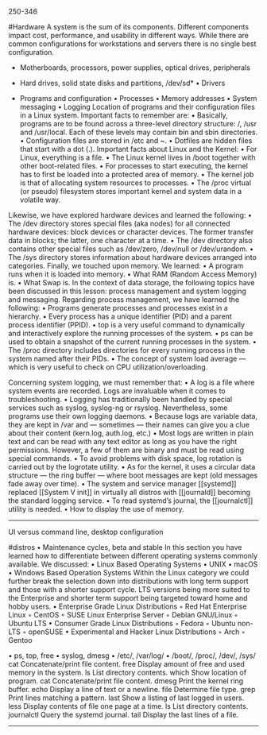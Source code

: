 
250-346

#Hardware
A system is the sum of its components. Different components impact cost, performance, and usability in different ways. While there are common configurations for workstations and servers there is no single best configuration.
- Motherboards, processors, power supplies, optical drives, peripherals
-  Hard drives, solid state disks and partitions, /dev/sd*
• Drivers

- Programs and configuration
	• Processes
	• Memory addresses
	• System messaging
	• Logging
Location of programs and their configuration files in a Linux system. Important facts to remember are:
	• Basically, programs are to be found across a three-level directory structure: /, /usr and /usr/local. Each of these levels may contain bin and sbin directories.
	• Configuration files are stored in /etc and ~.
	• Dotfiles are hidden files that start with a dot (.).
Important facts about Linux and the Kernel:
	• For Linux, everything is a file.
	• The Linux kernel lives in /boot together with other boot-related files.
	• For processes to start executing, the kernel has to first be loaded into a protected area of memory.
	• The kernel job is that of allocating system resources to processes.
	• The /proc virtual (or pseudo) filesystem stores important kernel and system data in a volatile way.

Likewise, we have explored hardware devices and learned the following:
	• The /dev directory stores special files (aka nodes) for all connected hardware devices: block
	devices or character devices. The former transfer data in blocks; the latter, one character at a
	time.
	• The /dev directory also contains other special files such as /dev/zero, /dev/null or
	/dev/urandom.
	• The /sys directory stores information about hardware devices arranged into categories.
	Finally, we touched upon memory. We learned:
	• A program runs when it is loaded into memory.
	• What RAM (Random Access Memory) is.
	• What Swap is.
In the context of data storage, the following topics have been discussed in this lesson: process
management and system logging and messaging.
Regarding process management, we have learned the following:
• Programs generate processes and processes exist in a hierarchy.
• Every process has a unique identifier (PID) and a parent process identifier (PPID).
• top is a very useful command to dynamically and interactively explore the running processes of the system.
• ps can be used to obtain a snapshot of the current running processes in the system.
• The /proc directory includes directories for every running process in the system named after their PIDs.
• The concept of system load average — which is very useful to check on CPU
utilization/overloading.


Concerning system logging, we must remember that:
	• A log is a file where system events are recorded. Logs are invaluable when it comes to troubleshooting.
	• Logging has traditionally been handled by special services such as syslog, syslog-ng or rsyslog.
	Nevertheless, some programs use their own logging daemons.
	• Because logs are variable data, they are kept in /var and — sometimes — their names can give you a clue about their content (kern.log, auth.log, etc.)
	• Most logs are written in plain text and can be read with any text editor as long as you have the right permissions. However, a few of them are binary and must be read using special commands.
	• To avoid problems with disk space, log rotation is carried out by the logrotate utility.
	• As for the kernel, it uses a circular data structure — the ring buffer — where boot messages are kept (old messages fade away over time).
	• The system and service manager [[systemd]] replaced [[System V init]] in virtually all distros with [[journald]] becoming the standard logging service.
	• To read systemd’s journal, the [[journalctl]] utility is needed.
	• How to display the use of memory.

-----------------------
UI versus command line, desktop configuration

#distros
• Maintenance cycles, beta and stable
In this section you have learned how to differentiate between different operating systems
commonly available. We discussed:
• Linux Based Operating Systems
• UNIX
• macOS
• Windows Based Operation Systems
Within the Linux category we could further break the selection down into distributions with long
term support and those with a shorter support cycle. LTS versions being more suited to the
Enterprise and shorter term support being targeted toward home and hobby users.
• Enterprise Grade Linux Distributions
◦ Red Hat Enterprise Linux
◦ CentOS
◦ SUSE Linux Enterprise Server
◦ Debian GNU/Linux
◦ Ubuntu LTS
• Consumer Grade Linux Distributions
◦ Fedora
◦ Ubuntu non-LTS
◦ openSUSE
• Experimental and Hacker Linux Distributions
◦ Arch
◦ Gentoo


• ps, top, free
• syslog, dmesg
• /etc/, /var/log/
• /boot/, /proc/, /dev/, /sys/
cat
Concatenate/print file content.
free
Display amount of free and used memory in the system.
ls
List directory contents.
which
Show location of program.
cat
Concatenate/print file content.
dmesg
Print the kernel ring buffer.
echo
Display a line of text or a newline.
file
Determine file type.
grep
Print lines matching a pattern.
last
Show a listing of last logged in users.
less
Display contents of file one page at a time.
ls
List directory contents.
journalctl
Query the systemd journal.
tail
Display the last lines of a file.


-----------------
